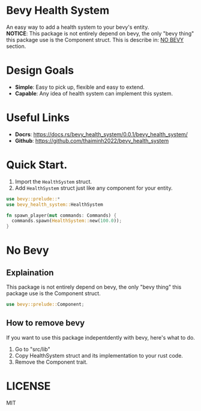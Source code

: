 # Bevy Health System

An easy way to add a health system to your bevy's entity. </br>
__NOTICE__: This package is not entirely depend on bevy, the only "bevy thing" this package use is the Component struct. This is describe in: [NO BEVY](#no-bevy) section.

# Design Goals

- __Simple__: Easy to pick up, flexible and easy to extend. 
- __Capable__: Any idea of health system can implement this system.

# Useful Links
- __Docrs__: https://docs.rs/bevy_health_system/0.0.1/bevy_health_system/
- __Github__: https://github.com/thaiminh2022/bevy_health_system

# Quick Start.
1. Import the `HealthSystem` struct.
2. Add `HealthSystem` struct just like any component for your entity.

```rust
use bevy::prelude::*
use bevy_health_system::HealthSystem

fn spawn_player(mut commands: Commands) {
  commands.spawn(HealthSystem::new(100.0));
}
```
# No Bevy
## Explaination
This package is not entirely depend on bevy, the only "bevy thing" this package use is the Component struct.
```rust
use bevy::prelude::Component;
```
## How to remove bevy
If you want to use this package indepentdently with bevy, here's what to do.
1. Go to "src/lib"
2. Copy HealthSystem struct and its implementation to your rust code. 
3. Remove the Component trait.

# LICENSE
MIT

